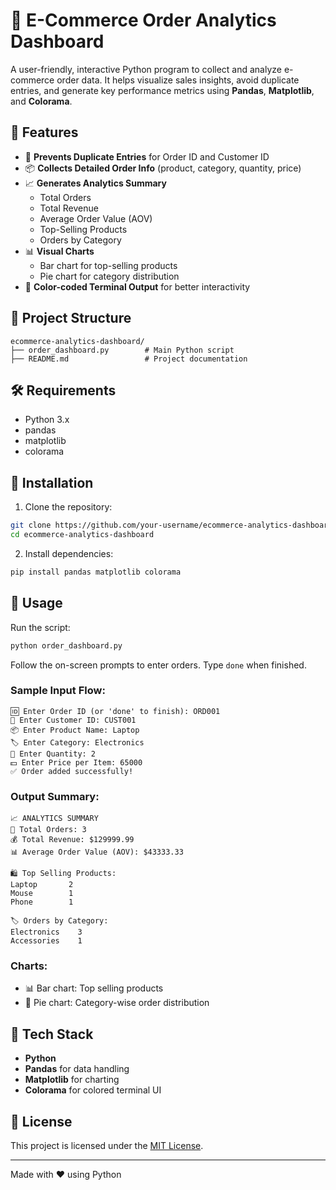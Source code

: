 # 🛒 E-Commerce Order Analytics Dashboard

A user-friendly, interactive Python program to collect and analyze e-commerce order data. It helps visualize sales insights, avoid duplicate entries, and generate key performance metrics using **Pandas**, **Matplotlib**, and **Colorama**.

## 🚀 Features

- 🔐 **Prevents Duplicate Entries** for Order ID and Customer ID
- 📦 **Collects Detailed Order Info** (product, category, quantity, price)
- 📈 **Generates Analytics Summary**
  - Total Orders
  - Total Revenue
  - Average Order Value (AOV)
  - Top-Selling Products
  - Orders by Category
- 📊 **Visual Charts**
  - Bar chart for top-selling products
  - Pie chart for category distribution
- 🌈 **Color-coded Terminal Output** for better interactivity

## 📁 Project Structure

```
ecommerce-analytics-dashboard/
├── order_dashboard.py        # Main Python script
├── README.md                 # Project documentation
```

## 🛠️ Requirements

- Python 3.x
- pandas
- matplotlib
- colorama

## 🔧 Installation

1. Clone the repository:
```bash
git clone https://github.com/your-username/ecommerce-analytics-dashboard.git
cd ecommerce-analytics-dashboard
```

2. Install dependencies:
```bash
pip install pandas matplotlib colorama
```

## 🧪 Usage

Run the script:
```bash
python order_dashboard.py
```

Follow the on-screen prompts to enter orders. Type `done` when finished.

### Sample Input Flow:
```
🆔 Enter Order ID (or 'done' to finish): ORD001
👤 Enter Customer ID: CUST001
📦 Enter Product Name: Laptop
🏷️ Enter Category: Electronics
🔢 Enter Quantity: 2
💵 Enter Price per Item: 65000
✅ Order added successfully!
```

### Output Summary:
```
📈 ANALYTICS SUMMARY
🧾 Total Orders: 3
💰 Total Revenue: $129999.99
📊 Average Order Value (AOV): $43333.33

🛍️ Top Selling Products:
Laptop       2
Mouse        1
Phone        1

🏷️ Orders by Category:
Electronics    3
Accessories    1
```

### Charts:
- 📊 Bar chart: Top selling products
- 🥧 Pie chart: Category-wise order distribution

## 📌 Tech Stack

- **Python**
- **Pandas** for data handling
- **Matplotlib** for charting
- **Colorama** for colored terminal UI

## 📝 License

This project is licensed under the [MIT License](LICENSE).

---
Made with ❤️ using Python
